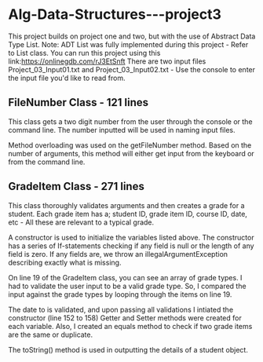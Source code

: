 # Alg-Data-Structures---project3
This project builds on project one and two, but with the use of Abstract Data Type List. Note: ADT List was fully implemented during this project - Refer to List class.
You can run this project using this link:https://onlinegdb.com/rJ3EtSnft
There are two input files Project_03_Input01.txt and Project_03_Input02.txt - Use the console to enter the input file you'd like to read from.


## FileNumber Class - 121 lines
This  class gets a two digit number from the user through the console or the command line.
The number inputted will be used in naming input files.

Method overloading was used on the getFileNumber method. Based on the number of arguments, this 
method will either get input from the keyboard or from the command line.

## GradeItem Class - 271 lines
This class thoroughly validates arguments and then creates a grade for a student.
Each grade item has a; student ID, grade item ID, course ID, date, etc - All these are
relevant to a typical grade.

A constructor is used to initialize the variables listed above. The constructor has a series
of If-statements checking if any field is null or the length of any field is zero. If any fields are,
we throw an illegalArgumentException describing exactly what is missing.

On line 19 of the GradeItem class, you can see an array of grade types. I had to validate the user
input to be a valid grade type. So, I compared the input against the grade types by looping through
the items on line 19.

The date to is validated, and upon passing all validations I intiated the constructor (line 152 to 158)
Getter and Setter methods were created for each variable. Also, I created an equals method to check
if two grade items are the same or duplicate. 

The toString() method is used in outputting the details of a student object.
